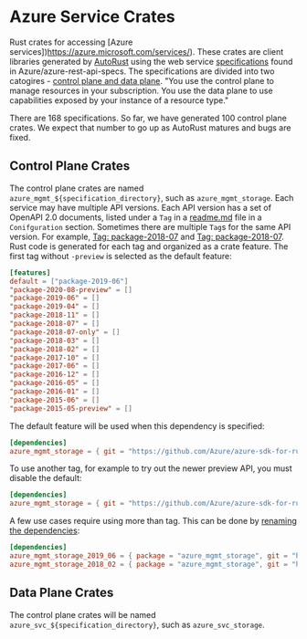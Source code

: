 # Azure Service Crates

Rust crates for accessing [Azure services])https://azure.microsoft.com/services/). These crates are client libraries generated by [AutoRust](https://github.com/ctaggart/autorust) using the web service [specifications](https://github.com/Azure/azure-rest-api-specs/tree/master/specification) found in Azure/azure-rest-api-specs. The specifications are divided into two catogires - [control plane and data plane](https://docs.microsoft.com/azure/azure-resource-manager/management/control-plane-and-data-plane). "You use the control plane to manage resources in your subscription. You use the data plane to use capabilities exposed by your instance of a resource type."

There are 168 specifications. So far, we have generated 100 control plane crates. We expect that number to go up as AutoRust matures and bugs are fixed.

## Control Plane Crates
The control plane crates are named `azure_mgmt_${specification_directory}`, such as `azure_mgmt_storage`. Each service may have multiple API versions. Each API version has a set of OpenAPI 2.0 documents, listed under a `Tag` in a [readme.md](https://github.com/Azure/azure-rest-api-specs/blob/master/specification/storage/resource-manager/readme.md) file in a `Conifguration` section. Sometimes there are multiple `Tag`s for the same API version. For example, [Tag: package-2018-07](https://github.com/Azure/azure-rest-api-specs/blob/master/specification/storage/resource-manager/readme.md#tag-package-2018-07) and [Tag: package-2018-07](https://github.com/Azure/azure-rest-api-specs/blob/master/specification/storage/resource-manager/readme.md#tag-package-2018-07-only). Rust code is generated for each tag and organized as a crate feature. The first tag without `-preview` is selected as the default feature:

``` toml
[features]
default = ["package-2019-06"]
"package-2020-08-preview" = []
"package-2019-06" = []
"package-2019-04" = []
"package-2018-11" = []
"package-2018-07" = []
"package-2018-07-only" = []
"package-2018-03" = []
"package-2018-02" = []
"package-2017-10" = []
"package-2017-06" = []
"package-2016-12" = []
"package-2016-05" = []
"package-2016-01" = []
"package-2015-06" = []
"package-2015-05-preview" = []
```

The default feature will be used when this dependency is specified:
``` toml
[dependencies]
azure_mgmt_storage = { git = "https://github.com/Azure/azure-sdk-for-rust" }
```

To use another tag, for example to try out the newer preview API, you must disable the default:
``` toml
[dependencies]
azure_mgmt_storage = { git = "https://github.com/Azure/azure-sdk-for-rust", default-features = false, features = ["package-2020-08-preview"] }
```

A few use cases require using more than tag. This can be done by [renaming the dependencies](https://doc.rust-lang.org/cargo/reference/specifying-dependencies.html#renaming-dependencies-in-cargotoml):
``` toml
[dependencies]
azure_mgmt_storage_2019_06 = { package = "azure_mgmt_storage", git = "https://github.com/Azure/azure-sdk-for-rust", default-features = false, features = ["package-2019-06"] }
azure_mgmt_storage_2018_02 = { package = "azure_mgmt_storage", git = "https://github.com/Azure/azure-sdk-for-rust", default-features = false, features = ["package-2018-02"] }
```

## Data Plane Crates
The control plane crates will be named `azure_svc_${specification_directory}`, such as `azure_svc_storage`. 